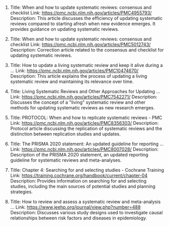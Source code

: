 1. Title: When and how to update systematic reviews: consensus and checklist
   Link: https://pmc.ncbi.nlm.nih.gov/articles/PMC4955793/
   Description: This article discusses the efficiency of updating systematic reviews compared to starting afresh when new evidence emerges. It provides guidance on updating systematic reviews.

2. Title: When and how to update systematic reviews: consensus and checklist
   Link: https://pmc.ncbi.nlm.nih.gov/articles/PMC5012743/
   Description: Correction article related to the consensus and checklist for updating systematic reviews.

3. Title: How to update a living systematic review and keep it alive during a ...
   Link: https://pmc.ncbi.nlm.nih.gov/articles/PMC10474670/
   Description: This article explains the process of updating a living systematic review and maintaining its relevance over time.

4. Title: Living Systematic Reviews and Other Approaches for Updating ...
   Link: https://pmc.ncbi.nlm.nih.gov/articles/PMC7542271/
   Description: Discusses the concept of a "living" systematic review and other methods for updating systematic reviews as new research emerges.

5. Title: PROTOCOL: When and how to replicate systematic reviews - PMC
   Link: https://pmc.ncbi.nlm.nih.gov/articles/PMC8356303/
   Description: Protocol article discussing the replication of systematic reviews and the distinction between replication studies and updates.

6. Title: The PRISMA 2020 statement: An updated guideline for reporting ...
   Link: https://pmc.ncbi.nlm.nih.gov/articles/PMC8007028/
   Description: Description of the PRISMA 2020 statement, an updated reporting guideline for systematic reviews and meta-analyses.

7. Title: Chapter 4: Searching for and selecting studies - Cochrane Training
   Link: https://training.cochrane.org/handbook/current/chapter-04
   Description: Provides information on searching for and selecting studies, including the main sources of potential studies and planning strategies.

8. Title: How to review and assess a systematic review and meta-analysis ...
   Link: https://www.jeehp.org/journal/view.php?number=488
   Description: Discusses various study designs used to investigate causal relationships between risk factors and diseases in epidemiology.